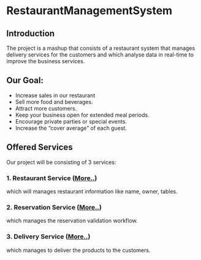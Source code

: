 # RestaurantManagementSystem

## Introduction
The project is a mashup that consists of a restaurant system that manages delivery services for the customers and which analyse data in real-time to improve the business services. 


## Our Goal:
* Increase sales in our restaurant
* Sell more food and beverages.
* Attract more customers.
* Keep your business open for extended meal periods.
* Encourage private parties or special events.
* Increase the “cover average” of each guest.

## Offered Services
Our project will be consisting of 3 services:

### 1. Restaurant Service ([More..](https://github.com/youssefMes/RestaurantManagementSystem/wiki/1.-Restaurant-service))
which will manages restaurant information like name, owner, tables.

### 2. Reservation Service ([More..](https://github.com/youssefMes/RestaurantManagementSystem/wiki/2.-Reservation-service))
which manages the reservation validation workflow.

### 3. Delivery Service ([More..](https://github.com/youssefMes/RestaurantManagementSystem/wiki/3.-Delivery-service))
which manages to deliver the products to the customers.
